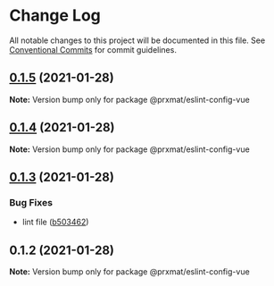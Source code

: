 # Change Log

All notable changes to this project will be documented in this file.
See [Conventional Commits](https://conventionalcommits.org) for commit guidelines.

## [0.1.5](https://github.com/prxmat/eslint-config/compare/v0.1.4...v0.1.5) (2021-01-28)

**Note:** Version bump only for package @prxmat/eslint-config-vue





## [0.1.4](https://github.com/prxmat/eslint-config/compare/v0.1.3...v0.1.4) (2021-01-28)

**Note:** Version bump only for package @prxmat/eslint-config-vue





## [0.1.3](https://github.com/prxmat/eslint-config/compare/v0.1.2...v0.1.3) (2021-01-28)


### Bug Fixes

* lint file ([b503462](https://github.com/prxmat/eslint-config/commit/b503462abc0d28c93328fe9edecdcd9327539682))





## 0.1.2 (2021-01-28)

**Note:** Version bump only for package @prxmat/eslint-config-vue
